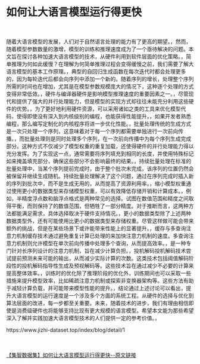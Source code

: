 <h1>如何让大语言模型运行得更快</h1><br /><p>随着大语言模型的发展，人们对于自然语言处理的能力有了更高的期望。，然而，随着模型参数数量的激增，模型的训练和推理速度成为了一个亟待解决的问题。本文旨在探讨各种加速大语言模型的技术，从硬件利用到软件层面的优化策略。，简单推理为何如此缓慢？在理解为何简单推理过程会变得缓慢之前，我们需要了解大语言模型的基本工作原理。，典型的自回归生成函数在每次迭代时都会处理更多的，因为每轮迭代后都会向序列中添加一个新的。随着序列的增长，处理整个序列所需的时间也在增加，尤其是在模型参数规模庞大的情况下，这种逐个处理的方式变得非常低效。，硬件与编译器硬件是影响模型推理速度的重要因素之一。，尽管现代和提供了强大的并行处理能力，但是模型的实现方式却往往未能充分利用这些硬件的优势。，为了更好地利用硬件资源，可以采用诸如之类的工具来优化模型代码，使得即使没有深入到内核级别的编程，也能获得性能提升。，如果开发者熟悉编程，那么编写定制化的内核程序将进一步优化性能。，批量处理传统的生成方式是一次只处理一个序列，这意味着对于每一个序列都需要单独进行一次前向传播。，而批量处理则是同时处理多个序列，在一次前向传播中为每个序列生成完成部分。这种方式不仅减少了模型权重的重复加载，还使得硬件的并行处理能力得以充分发挥。为了实现这一点，通常需要将序列填充到相同的长度，并使用特殊标记如来掩盖填充部分，确保这些部分不会影响最终的结果。，持续批量处理在标准的批量处理中，当某个序列提前完成时，由于整个批次未完成，该序列的位置仍然会被保留并继续生成随机。持续批量处理解决了这个问题，通过在序列完成时插入新的序列到批次中，而不是生成无用的，从而提高了资源利用率。，缩小模型权重通过使用更小的数据类型来存储模型权重，可以有效降低存储开销和计算成本。，例如，半精度浮点数和脑浮点格式是两种常见的选择。试图在数值范围和精度之间取得平衡，而则保持了的数值范围，但牺牲了一部分精度。对于推断而言，这两种方法都能满足需求，具体选择取决于硬件支持情况。，更小的数据类型除了上述两种数据类型外，还有可能使用比更小的数据类型来存储权重。尽管这样做可能会带来额外的挑战，但是在某些场景下或许能带来性能上的显著提升。，缓存与多查询注意力机制缓存技术通过避免重复计算已处理的来加快注意力机制的速度。多查询注意力机制则允许模型在单次前向传播中处理多个查询，从而提高效率。，是一种专门针对长序列设计的注意力机制，旨在减少计算负担。，投机解码投机解码技术尝试提前预测未来可能的输出，从而减少实际计算的次数。这类技术包括阈值解码阶段性的投机解码指导性生成及预视解码等。这些技术旨在通过减少不必要的计算来提高整体效率。，训练时的优化除了推理阶段的优化外，训练期间也可以采取一些措施来提升模型效率，比如稀疏注意力机制或探索非变换器架构等。这些方法有助于减轻计算负载，并可能带来模型性能的提升。，结论通过上述讨论可以看出，提升大语言模型的运行速度是一个涉及多个方面的系统工程。从硬件的选择与优化到算法层面的改进，每一步都至关重要。未来，随着技术的进步，我们有理由相信即使是消费级硬件也将能够支持比现有更大规模的语言模型。希望本文能为那些希望深入了解并实践加速大语言模型技术的人们提供一定的参考价值。，</p><p>https://www.jizhi-dataset.top/index/blog/detail/1</p><br /><br /><a href="https://www.jizhi-dataset.top/index/blog/detail/1" target="_blank">【集智数据集】如何让大语言模型运行得更快--原文链接</a>